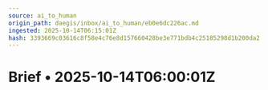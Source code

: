 ```yaml
---
source: ai_to_human
origin_path: daegis/inbox/ai_to_human/eb0e6dc226ac.md
ingested: 2025-10-14T06:15:01Z
hash: 3393669c03616c8f58e4c76e8d157660428be3e771bdb4c25185298d1b200da2
---
```

# Brief • 2025-10-14T06:00:01Z

